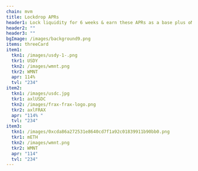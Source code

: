 ```yaml
---
chain: mvm
title: Lockdrop APRs
header1: Lock liquidity for 6 weeks & earn these APRs as a base plus oMVM.
header2: ""
header3: ""
bgImage: /images/background9.png
items: threeCard
item1:
  tkn1: /images/usdy-1-.png
  tkr1: USDY
  tkn2: /images/wmnt.png
  tkr2: WMNT
  apr: 114%
  tvl: "234"
item2:
  tkn1: /images/usdc.jpg
  tkr1: axlUSDC
  tkn2: /images/frax-frax-logo.png
  tkr2: axlFRAX
  apr: "114% "
  tvl: "234"
item3:
  tkn1: /images/0xcda86a272531e8640cd7f1a92c01839911b90bb0.png
  tkr1: mETH
  tkn2: /images/wmnt.png
  tkr2: WMNT
  apr: "114"
  tvl: "234"
---
```

